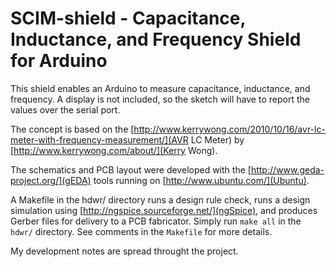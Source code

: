# SCIM-shield - Capacitance, Inductance, and Frequency Shield for Arduino

This shield enables an Arduino to measure capacitance, inductance, and
frequency. A display is not included, so the sketch will have to report
the values over the serial port. 

The concept is based on the
[http://www.kerrywong.com/2010/10/16/avr-lc-meter-with-frequency-measurement/](AVR
LC Meter) by [http://www.kerrywong.com/about/](Kerry Wong).

The schematics and PCB layout were developed with the
[http://www.geda-project.org/](gEDA) tools running
on [http://www.ubuntu.com/](Ubuntu).

A Makefile in the hdwr/ directory runs a design rule check, runs a
design simulation using [http://ngspice.sourceforge.net/](ngSpice), and
produces Gerber files for delivery to a PCB fabricator. Simply run `make
all` in the `hdwr/` directory. See comments in the `Makefile` for more
details.

My development notes are spread throught the project.

